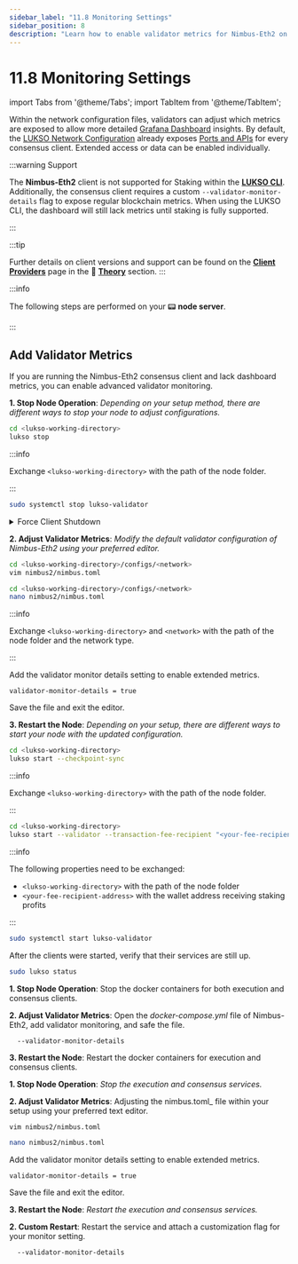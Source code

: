 ```yaml
---
sidebar_label: "11.8 Monitoring Settings"
sidebar_position: 8
description: "Learn how to enable validator metrics for Nimbus-Eth2 on LUKSO. Includes step-by-step guides for CLI, Docker, and custom setups."
---
```


# 11.8 Monitoring Settings

import Tabs from '@theme/Tabs';
import TabItem from '@theme/TabItem';

Within the network configuration files, validators can adjust which metrics are exposed to allow more detailed [Grafana Dashboard](/templates) insights. By default, the [LUKSO Network Configuration](https://github.com/lukso-network/network-configs) already exposes [Ports and APIs](/docs/guides/monitoring/port-configuration.md) for every consensus client. Extended access or data can be enabled individually.

:::warning Support

The **Nimbus-Eth2** client is not supported for Staking within the [**LUKSO CLI**](https://github.com/lukso-network/tools-lukso-cli). Additionally, the consensus client requires a custom `--validator-monitor-details` flag to expose regular blockchain metrics. When using the LUKSO CLI, the dashboard will still lack metrics until staking is fully supported.

:::

:::tip

Further details on client versions and support can be found on the [**Client Providers**](/docs/theory/blockchain-knowledge/client-providers.md) page in the 🧠 [**Theory**](/docs/theory/preparations/node-specifications.md) section.
:::

:::info

The following steps are performed on your 📟 **node server**.

:::

## Add Validator Metrics

If you are running the Nimbus-Eth2 consensus client and lack dashboard metrics, you can enable advanced validator monitoring.

<Tabs>
<TabItem value="cli" label="👾 LUKSO CLI" default>

**1. Stop Node Operation**: _Depending on your setup method, there are different ways to stop your node to adjust configurations._

<Tabs groupId="setup">
  <TabItem value="cli" label="LUKSO CLI" default>

```sh
cd <lukso-working-directory>
lukso stop
```

:::info

Exchange `<lukso-working-directory>` with the path of the node folder.

:::

</TabItem> <TabItem value="automation" label="Service Automation">

```sh
sudo systemctl stop lukso-validator
```

</TabItem>
</Tabs>

<details>
<summary>Force Client Shutdown</summary>

<Tabs>
<TabItem value="geth" label="Geth">

```sh
sudo pkill geth
```

</TabItem> <TabItem value="erigon" label="Erigon">

```sh
sudo pkill erigon
```

</TabItem> <TabItem value="nethermind" label="Nethermind">

```sh
nethermind --version
```

</TabItem> <TabItem value="besu" label="Besu">

```sh
besu --version
```

</TabItem> <TabItem value="nimbus2" label="Nimbus-Eth2">

```sh
sudo pkill nimbus_beacon_node
sudo pkill nimbus_validator_client
```

</TabItem>
</Tabs>

</details>

**2. Adjust Validator Metrics**: _Modify the default validator configuration of Nimbus-Eth2 using your preferred editor._

<Tabs groupId="editor">
  <TabItem value="vim" label="Vim" default>

```sh
cd <lukso-working-directory>/configs/<network>
vim nimbus2/nimbus.toml
```

</TabItem> <TabItem value="nano" label="Nano">

```sh
cd <lukso-working-directory>/configs/<network>
nano nimbus2/nimbus.toml
```

</TabItem>
</Tabs>

:::info

Exchange `<lukso-working-directory>` and `<network>` with the path of the node folder and the network type.

:::

Add the validator monitor details setting to enable extended metrics.

```text
validator-monitor-details = true
```

Save the file and exit the editor.

**3. Restart the Node**: _Depending on your setup, there are different ways to start your node with the updated configuration._

<Tabs groupId="setup">
  <TabItem value="clinode" label="LUKSO CLI Node" default>

```sh
cd <lukso-working-directory>
lukso start --checkpoint-sync
```

:::info

Exchange `<lukso-working-directory>` with the path of the node folder.

:::

</TabItem> <TabItem value="clivalidator" label="LUKSO CLI Validator" default>

```sh
cd <lukso-working-directory>
lukso start --validator --transaction-fee-recipient "<your-fee-recipient-address>" --checkpoint-sync
```

:::info

The following properties need to be exchanged:

- `<lukso-working-directory>` with the path of the node folder
- `<your-fee-recipient-address>` with the wallet address receiving staking profits

:::

</TabItem> <TabItem value="automation" label="Service Automation">

```sh
sudo systemctl start lukso-validator
```

</TabItem>
</Tabs>

After the clients were started, verify that their services are still up.

```sh
sudo lukso status
```

</TabItem>
<TabItem value="docker" label="🐳 Docker Image">

**1. Stop Node Operation**: Stop the docker containers for both execution and consensus clients.

**2. Adjust Validator Metrics**: Open the _docker-compose.yml_ file of Nimbus-Eth2, add validator monitoring, and safe the file.

```text
  --validator-monitor-details
```

**3. Restart the Node**: Restart the docker containers for execution and consensus clients.

</TabItem>
<TabItem value="custom" label="🗂️ Custom Setup">

**1. Stop Node Operation**: _Stop the execution and consensus services._

<Tabs groupId="customization">
  <TabItem value="file" label="File Configuration" default>

**2. Adjust Validator Metrics**: Adjusting the nimbus.toml\_ file within your setup using your preferred text editor.

<Tabs groupId="editor">
  <TabItem value="vim" label="Vim" default>

```sh
vim nimbus2/nimbus.toml
```

</TabItem> <TabItem value="nano" label="Nano">

```sh
nano nimbus2/nimbus.toml
```

</TabItem>
</Tabs>

Add the validator monitor details setting to enable extended metrics.

```text
validator-monitor-details = true
```

Save the file and exit the editor.

**3. Restart the Node**: _Restart the execution and consensus services._

</TabItem> <TabItem value="flag" label="Flag Customization">

**2. Custom Restart**: Restart the service and attach a customization flag for your monitor setting.

```sh
  --validator-monitor-details
```

</TabItem>
</Tabs>

</TabItem>
</Tabs>
